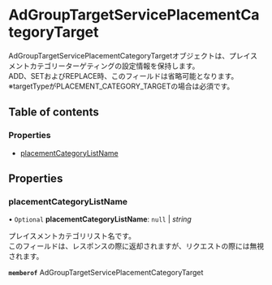# AdGroupTargetServicePlacementCategoryTarget


<div lang=\"ja\"> AdGroupTargetServicePlacementCategoryTargetオブジェクトは、プレイスメントカテゴリーターゲティングの設定情報を保持します。<br> ADD、SETおよびREPLACE時、このフィールドは省略可能となります。<br> ※targetTypeがPLACEMENT_CATEGORY_TARGETの場合は必須です。 </div> 

## Table of contents

### Properties

- [placementCategoryListName](adgrouptargetserviceplacementcategorytarget.md#placementcategorylistname)

## Properties

### placementCategoryListName

• `Optional` **placementCategoryListName**: ``null`` \| *string*

<div lang=\"ja\"> プレイスメントカテゴリリスト名です。<br> このフィールドは、レスポンスの際に返却されますが、リクエストの際には無視されます。 </div> 

**`memberof`** AdGroupTargetServicePlacementCategoryTarget
